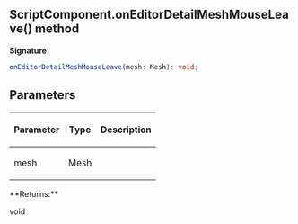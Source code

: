
## ScriptComponent.onEditorDetailMeshMouseLeave() method

**Signature:**

```typescript
onEditorDetailMeshMouseLeave(mesh: Mesh): void;
```

## Parameters

<table><thead><tr><th>

Parameter


</th><th>

Type


</th><th>

Description


</th></tr></thead>
<tbody><tr><td>

mesh


</td><td>

Mesh


</td><td>


</td></tr>
</tbody></table>
**Returns:**

void

